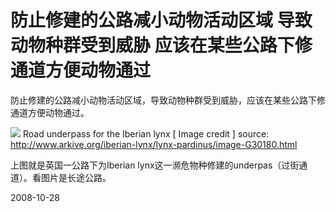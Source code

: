 # 防止修建的公路减小动物活动区域 导致动物种群受到威胁 应该在某些公路下修通道方便动物通过

防止修建的公路减小动物活动区域，导致动物种群受到威胁，应该在某些公路下修通道方便动物通过。


![](http://www.arkive.org/media/2FAE5854-E01B-4071-BCB7-B0FCA5B20F1C/Presentation.Medium/Road-underpass-for-the-Iberian-lynx.jpg)
Road underpass for the Iberian lynx       [ Image credit ]
source: http://www.arkive.org/iberian-lynx/lynx-pardinus/image-G30180.html

上图就是英国一公路下为Iberian lynx这一濒危物种修建的underpas（过街通道）。看图片是长途公路。


2008-10-28